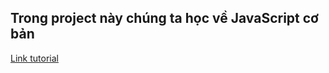 ## Trong project này chúng ta học về JavaScript cơ bản

[Link tutorial](https://www.youtube.com/playlist?list=PL7_CawtGdTaSr3qL95duQK5JLo4p1xN3j)
